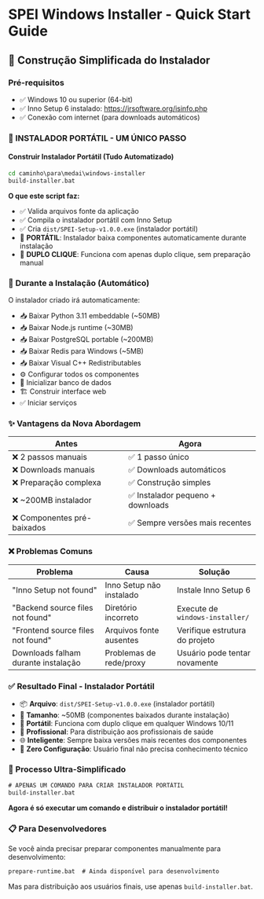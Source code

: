 # SPEI Windows Installer - Quick Start Guide

## 🚀 **Construção Simplificada do Instalador**

### **Pré-requisitos**
- ✅ Windows 10 ou superior (64-bit)
- ✅ Inno Setup 6 instalado: https://jrsoftware.org/isinfo.php
- ✅ Conexão com internet (para downloads automáticos)

### **🎯 INSTALADOR PORTÁTIL - UM ÚNICO PASSO**

#### **Construir Instalador Portátil (Tudo Automatizado)**
```cmd
cd caminho\para\medai\windows-installer
build-installer.bat
```

**O que este script faz:**
- ✅ Valida arquivos fonte da aplicação
- ✅ Compila o instalador portátil com Inno Setup
- ✅ Cria `dist/SPEI-Setup-v1.0.0.exe` (instalador portátil)
- 🎯 **PORTÁTIL**: Instalador baixa componentes automaticamente durante instalação
- 🚀 **DUPLO CLIQUE**: Funciona com apenas duplo clique, sem preparação manual

### **🔄 Durante a Instalação (Automático)**

O instalador criado irá automaticamente:
- 📥 Baixar Python 3.11 embeddable (~50MB)
- 📥 Baixar Node.js runtime (~30MB)
- 📥 Baixar PostgreSQL portable (~200MB)
- 📥 Baixar Redis para Windows (~5MB)
- 📥 Baixar Visual C++ Redistributables
- ⚙️ Configurar todos os componentes
- 🚀 Inicializar banco de dados
- 🏗️ Construir interface web
- ✅ Iniciar serviços

### **✨ Vantagens da Nova Abordagem**

| Antes | Agora |
|-------|-------|
| ❌ 2 passos manuais | ✅ 1 passo único |
| ❌ Downloads manuais | ✅ Downloads automáticos |
| ❌ Preparação complexa | ✅ Construção simples |
| ❌ ~200MB instalador | ✅ Instalador pequeno + downloads |
| ❌ Componentes pré-baixados | ✅ Sempre versões mais recentes |

### **❌ Problemas Comuns**

| Problema | Causa | Solução |
|----------|-------|---------|
| "Inno Setup not found" | Inno Setup não instalado | Instale Inno Setup 6 |
| "Backend source files not found" | Diretório incorreto | Execute de `windows-installer/` |
| "Frontend source files not found" | Arquivos fonte ausentes | Verifique estrutura do projeto |
| Downloads falham durante instalação | Problemas de rede/proxy | Usuário pode tentar novamente |

### **✅ Resultado Final - Instalador Portátil**
- 📦 **Arquivo**: `dist/SPEI-Setup-v1.0.0.exe` (instalador portátil)
- 📏 **Tamanho**: ~50MB (componentes baixados durante instalação)
- 🎯 **Portátil**: Funciona com duplo clique em qualquer Windows 10/11
- 🏥 **Profissional**: Para distribuição aos profissionais de saúde
- 🌐 **Inteligente**: Sempre baixa versões mais recentes dos componentes
- 🚀 **Zero Configuração**: Usuário final não precisa conhecimento técnico

### **🔄 Processo Ultra-Simplificado**
```cmd
# APENAS UM COMANDO PARA CRIAR INSTALADOR PORTÁTIL
build-installer.bat
```

**Agora é só executar um comando e distribuir o instalador portátil!**

### **📋 Para Desenvolvedores**

Se você ainda precisar preparar componentes manualmente para desenvolvimento:
```cmd
prepare-runtime.bat  # Ainda disponível para desenvolvimento
```

Mas para distribuição aos usuários finais, use apenas `build-installer.bat`.
